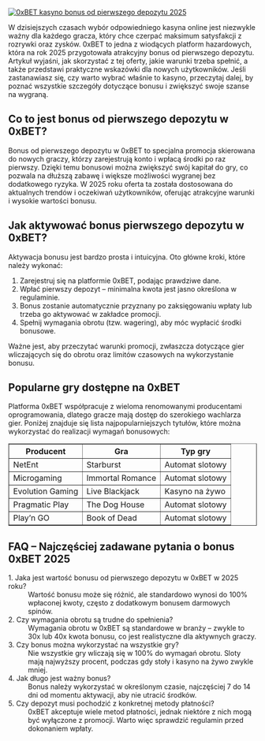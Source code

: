 [![0xBET kasyno bonus od pierwszego depozytu 2025](https://123-caf.pages.dev/gitsignup.png)](https://vrmoo.ru/Bt82HjjY)

<p>W dzisiejszych czasach wybór odpowiedniego kasyna online jest niezwykle ważny dla każdego gracza, który chce czerpać maksimum satysfakcji z rozrywki oraz zysków. 0xBET to jedna z wiodących platform hazardowych, która na rok 2025 przygotowała atrakcyjny bonus od pierwszego depozytu. Artykuł wyjaśni, jak skorzystać z tej oferty, jakie warunki trzeba spełnić, a także przedstawi praktyczne wskazówki dla nowych użytkowników. Jeśli zastanawiasz się, czy warto wybrać właśnie to kasyno, przeczytaj dalej, by poznać wszystkie szczegóły dotyczące bonusu i zwiększyć swoje szanse na wygraną.</p>  <h2>Co to jest bonus od pierwszego depozytu w 0xBET?</h2> <p>Bonus od pierwszego depozytu w 0xBET to specjalna promocja skierowana do nowych graczy, którzy zarejestrują konto i wpłacą środki po raz pierwszy. Dzięki temu bonusowi można zwiększyć swój kapitał do gry, co pozwala na dłuższą zabawę i większe możliwości wygranej bez dodatkowego ryzyka. W 2025 roku oferta ta została dostosowana do aktualnych trendów i oczekiwań użytkowników, oferując atrakcyjne warunki i wysokie wartości bonusu.</p>  <h2>Jak aktywować bonus pierwszego depozytu w 0xBET?</h2> <p>Aktywacja bonusu jest bardzo prosta i intuicyjna. Oto główne kroki, które należy wykonać:</p> <ol>   <li>Zarejestruj się na platformie 0xBET, podając prawdziwe dane.</li>   <li>Wpłać pierwszy depozyt – minimalna kwota jest jasno określona w regulaminie.</li>   <li>Bonus zostanie automatycznie przyznany po zaksięgowaniu wpłaty lub trzeba go aktywować w zakładce promocji.</li>   <li>Spełnij wymagania obrotu (tzw. wagering), aby móc wypłacić środki bonusowe.</li> </ol> <p>Ważne jest, aby przeczytać warunki promocji, zwłaszcza dotyczące gier wliczających się do obrotu oraz limitów czasowych na wykorzystanie bonusu.</p>  <h2>Popularne gry dostępne na 0xBET</h2> <p>Platforma 0xBET współpracuje z wieloma renomowanymi producentami oprogramowania, dlatego gracze mają dostęp do szerokiego wachlarza gier. Poniżej znajduje się lista najpopularniejszych tytułów, które można wykorzystać do realizacji wymagań bonusowych:</p> <table border="1" cellpadding="8" cellspacing="0">   <thead>     <tr>       <th>Producent</th>       <th>Gra</th>       <th>Typ gry</th>     </tr>   </thead>   <tbody>     <tr>       <td>NetEnt</td>       <td>Starburst</td>       <td>Automat slotowy</td>     </tr>     <tr>       <td>Microgaming</td>       <td>Immortal Romance</td>       <td>Automat slotowy</td>     </tr>     <tr>       <td>Evolution Gaming</td>       <td>Live Blackjack</td>       <td>Kasyno na żywo</td>     </tr>     <tr>       <td>Pragmatic Play</td>       <td>The Dog House</td>       <td>Automat slotowy</td>     </tr>     <tr>       <td>Play’n GO</td>       <td>Book of Dead</td>       <td>Automat slotowy</td>     </tr>   </tbody> </table>  <h2>FAQ – Najczęściej zadawane pytania o bonus 0xBET 2025</h2> <dl>   <dt>1. Jaka jest wartość bonusu od pierwszego depozytu w 0xBET w 2025 roku?</dt>   <dd>Wartość bonusu może się różnić, ale standardowo wynosi do 100% wpłaconej kwoty, często z dodatkowym bonusem darmowych spinów.</dd>    <dt>2. Czy wymagania obrotu są trudne do spełnienia?</dt>   <dd>Wymagania obrotu w 0xBET są standardowe w branży – zwykle to 30x lub 40x kwota bonusu, co jest realistyczne dla aktywnych graczy.</dd>    <dt>3. Czy bonus można wykorzystać na wszystkie gry?</dt>   <dd>Nie wszystkie gry wliczają się w 100% do wymagań obrotu. Sloty mają najwyższy procent, podczas gdy stoły i kasyno na żywo zwykle mniej.</dd>    <dt>4. Jak długo jest ważny bonus?</dt>   <dd>Bonus należy wykorzystać w określonym czasie, najczęściej 7 do 14 dni od momentu aktywacji, aby nie utracić środków.</dd>    <dt>5. Czy depozyt musi pochodzić z konkretnej metody płatności?</dt>   <dd>0xBET akceptuje wiele metod płatności, jednak niektóre z nich mogą być wyłączone z promocji. Warto więc sprawdzić regulamin przed dokonaniem wpłaty.</dd> </dl>